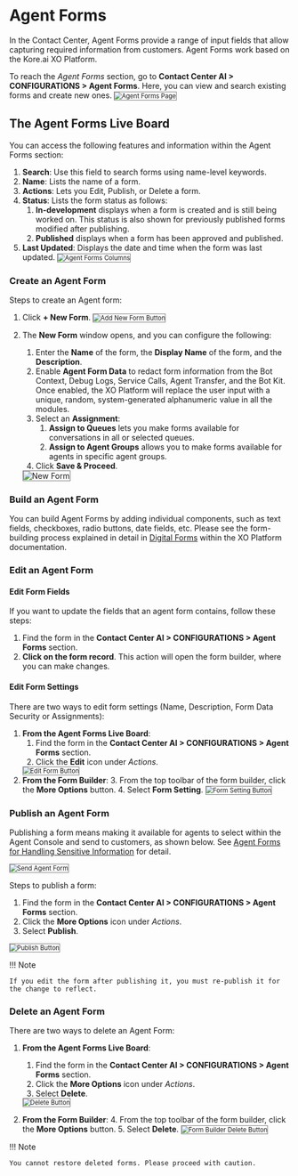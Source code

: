 # Agent Forms

In the Contact Center, Agent Forms provide a range of input fields that allow capturing required information from customers. Agent Forms work based on the Kore.ai XO Platform.

To reach the _Agent Forms_ section, go to **Contact Center AI > CONFIGURATIONS > Agent Forms**. Here, you can view and search existing forms and create new ones.
<img src="../images/agent-forms-page.png" alt="
Agent Forms Page" title="Agent Forms Page" style="border: 1px solid gray; zoom:80%;">

## The Agent Forms Live Board

You can access the following features and information within the Agent Forms section:

1. **Search**: Use this field to search forms using name-level keywords.
2. **Name**: Lists the name of a form.
3. **Actions**: Lets you Edit, Publish, or Delete a form.
4. **Status**: Lists the form status as follows:
    1. **In-development** displays when a form is created and is still being worked on. This status is also shown for previously published forms modified after publishing.
    2. **Published** displays when a form has been approved and published.
5. **Last Updated**: Displays the date and time when the form was last updated.
<img src="../images/agent-form-columns.png" alt="
Agent Forms Columns" title="Agent Forms Columns" style="border: 1px solid gray; zoom:80%;">

### Create an Agent Form

Steps to create an Agent form:

1. Click **+ New Form**.
<img src="../images/add-new-form.png" alt="
Add New Form Button" title="Add New Form Button" style="border: 1px solid gray; zoom:80%;">

2. The **New Form** window opens, and you can configure the following:
    1. Enter the **Name** of the form, the **Display Name** of the form, and the **Description**.
    2. Enable **Agent Form Data** to redact form information from the Bot Context, Debug Logs, Service Calls, Agent Transfer, and the Bot Kit. Once enabled, the XO Platform will replace the user input with a unique, random, system-generated alphanumeric value in all the modules.
    3. Select an **Assignment**:
        1. **Assign to Queues** lets you make forms available for conversations in all or selected queues.
        2. **Assign to Agent Groups** allows you to make forms available for agents in specific agent groups.
    4. Click **Save & Proceed**.
    <img src="../images/new-form.png" alt="New Form" title="New Form" style="border: 1px solid gray; zoom:100%;">

### Build an Agent Form

You can build Agent Forms by adding individual components, such as text fields, checkboxes, radio buttons, date fields, etc. Please see the form-building process explained in detail in [Digital Forms](../../../automation/use-cases/digital-skills/configure-digital-forms.md) within the XO Platform documentation.

### Edit an Agent Form

#### Edit Form Fields

If you want to update the fields that an agent form contains, follow these steps:

1. Find the form in the **Contact Center AI > CONFIGURATIONS > Agent Forms** section.
2. **Click on the form record**. This action will open the form builder, where you can make changes.

#### Edit Form Settings

There are two ways to edit form settings (Name, Description, Form Data Security or Assignments):

1. **From the Agent Forms Live Board**:
    1. Find the form in the **Contact Center AI > CONFIGURATIONS > Agent Forms** section.
    2. Click the **Edit** icon under _Actions_.
    <img src="../images/edit-button.png" alt="Edit Form Button" title="Edit Form Button" style="border: 1px solid gray; zoom:80%;">
2. **From the Form Builder**:
    3. From the top toolbar of the form builder, click the **More Options** button.
    4. Select **Form Setting**.
    <img src="../images/form-setting-button.png" alt="Form Setting Button" title="Form Setting Button" style="border: 1px solid gray; zoom:80%;">

### Publish an Agent Form

Publishing a form means making it available for agents to select within the Agent Console and send to customers, as shown below. See [Agent Forms for Handling Sensitive Information](../../../console/interacting-with-customers/interacting-with-customers.md#agent-forms-for-handling-sensitive-information) for detail.

<img src="../images/agent-form-console.png" alt="Send Agent Form" title="Send Agent Form" style="border: 1px solid gray; zoom:80%;">

Steps to publish a form:

1. Find the form in the **Contact Center AI > CONFIGURATIONS > Agent Forms** section.
2. Click the **More Options** icon under _Actions_.
3. Select **Publish**.
<img src="../images/publish-button.png" alt="Publish Button" title="Publish Button" style="border: 1px solid gray; zoom:80%;">

!!! Note

    If you edit the form after publishing it, you must re-publish it for the change to reflect.

### Delete an Agent Form

There are two ways to delete an Agent Form:

1. **From the Agent Forms Live Board**:
    1. Find the form in the **Contact Center AI > CONFIGURATIONS > Agent Forms** section.
    2. Click the **More Options** icon under _Actions_.
    3. Select **Delete**.
    <img src="../images/delete-button.png" alt="Delete Button" title="Delete Button" style="border: 1px solid gray; zoom:80%;">

2. **From the Form Builder**:
    4. From the top toolbar of the form builder, click the **More Options** button.
    5. Select **Delete**.
    <img src="../images/delete-button-form-builder.png" alt="Form Builder Delete Button" title="Form Builder Delete Button" style="border: 1px solid gray; zoom:80%;">

!!! Note

    You cannot restore deleted forms. Please proceed with caution.